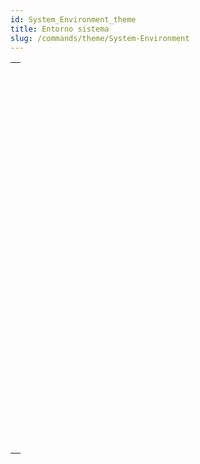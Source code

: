 ```yaml
---
id: System_Environment_theme
title: Entorno sistema
slug: /commands/theme/System-Environment
---
```


|                                                                                                                                 |
| ------------------------------------------------------------------------------------------------------------------------------- |
| [<!-- INCLUDE #_command_.Count screens.Syntax -->](../../commands-legacy/count-screens.md)<br/>                                 |
| [<!-- INCLUDE #_command_.Current client authentication.Syntax -->](../../commands-legacy/current-client-authentication.md)<br/> |
| [<!-- INCLUDE #_command_.Current machine.Syntax -->](../../commands-legacy/current-machine.md)<br/>                             |
| [<!-- INCLUDE #_command_.Current system user.Syntax -->](../../commands-legacy/current-system-user.md)<br/>                     |
| [<!-- INCLUDE #_command_.Font file.Syntax -->](../../commands-legacy/font-file.md)<br/>                                         |
| [<!-- INCLUDE #_command_.FONT LIST.Syntax -->](../../commands-legacy/font-list.md)<br/>                                         |
| [<!-- INCLUDE #_command_.FONT STYLE LIST.Syntax -->](../../commands-legacy/font-style-list.md)<br/>                             |
| [<!-- INCLUDE #_command_.GET SYSTEM FORMAT.Syntax -->](../../commands-legacy/get-system-format.md)<br/>                         |
| [<!-- INCLUDE #_command_.Is macOS.Syntax -->](../../commands-legacy/is-macos.md)<br/>                                           |
| [<!-- INCLUDE #_command_.Is Windows.Syntax -->](../../commands-legacy/is-windows.md)<br/>                                       |
| [<!-- INCLUDE #_command_.LOG EVENT.Syntax -->](../../commands-legacy/log-event.md)<br/>                                         |
| [<!-- INCLUDE #_command_.Menu bar height.Syntax -->](../../commands-legacy/menu-bar-height.md)<br/>                             |
| [<!-- INCLUDE #_command_.Menu bar screen.Syntax -->](../../commands-legacy/menu-bar-screen.md)<br/>                             |
| [<!-- INCLUDE #_command_.OPEN COLOR PICKER.Syntax -->](../../commands-legacy/open-color-picker.md)<br/>                         |
| [<!-- INCLUDE #_command_.OPEN FONT PICKER.Syntax -->](../../commands-legacy/open-font-picker.md)<br/>                           |
| [<!-- INCLUDE #_command_.SCREEN COORDINATES.Syntax -->](../../commands-legacy/screen-coordinates.md)<br/>                       |
| [<!-- INCLUDE #_command_.SCREEN DEPTH.Syntax -->](../../commands-legacy/screen-depth.md)<br/>                                   |
| [<!-- INCLUDE #_command_.Screen height.Syntax -->](../../commands-legacy/screen-height.md)<br/>                                 |
| [<!-- INCLUDE #_command_.Screen width.Syntax -->](../../commands-legacy/screen-width.md)<br/>                                   |
| [<!-- INCLUDE #_command_.Select RGB color.Syntax -->](../../commands-legacy/select-rgb-color.md)<br/>                           |
| [<!-- INCLUDE #_command_.SET RECENT FONTS.Syntax -->](../../commands-legacy/set-recent-fonts.md)<br/>                           |
| [<!-- INCLUDE #_command_.System folder.Syntax -->](../../commands-legacy/system-folder.md)<br/>                                 |
| [<!-- INCLUDE #_command_.System info.Syntax -->](../../commands-legacy/system-info.md)<br/>                                     |
| [<!-- INCLUDE #_command_.Temporary folder.Syntax -->](../../commands-legacy/temporary-folder.md)<br/>                           |
